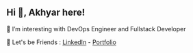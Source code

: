 ## Hi 👋, Akhyar here!

👀 I’m interesting with DevOps Engineer and Fullstack Developer

🤙 Let's be Friends : [LinkedIn] - [Portfolio]


[LinkedIn]: https://www.linkedin.com/in/ahmad-hidayat-akhyar/
[Portfolio]: https://hidayatakhyar.github.io/akhyar.github.io/


<!---
hidayatakhyar/hidayatakhyar is a ✨ special ✨ repository because its `README.md` (this file) appears on your GitHub profile.
You can click the Preview link to take a look at your changes.
--->
